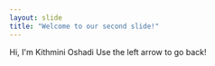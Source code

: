 ```yaml
---
layout: slide
title: "Welcome to our second slide!"
---
```

Hi, I'm Kithmini Oshadi
Use the left arrow to go back!

